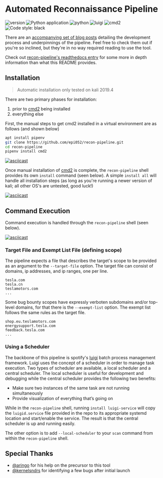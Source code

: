 # Automated Reconnaissance Pipeline

![version](https://img.shields.io/github/v/release/epi052/recon-pipeline?style=for-the-badge)
![Python application](https://img.shields.io/github/workflow/status/epi052/recon-pipeline/recon-pipeline%20build?style=for-the-badge)
![python](https://img.shields.io/badge/python-3.7-informational?style=for-the-badge)
![luigi](https://img.shields.io/github/pipenv/locked/dependency-version/epi052/recon-pipeline/luigi?style=for-the-badge)
![cmd2](https://img.shields.io/github/pipenv/locked/dependency-version/epi052/recon-pipeline/cmd2?style=for-the-badge)
![Code style: black](https://img.shields.io/badge/code%20style-black-000000.svg?style=for-the-badge)

There are an [accompanying set of blog posts](https://epi052.gitlab.io/notes-to-self/blog/2019-09-01-how-to-build-an-automated-recon-pipeline-with-python-and-luigi/) detailing the development process and underpinnings of the pipeline.  Feel free to check them out if you're so inclined, but they're in no way required reading to use the tool.

Check out [recon-pipeline's readthedocs entry](https://recon-pipeline.readthedocs.io/) for some more in depth information than what this README provides.

## Installation

> Automatic installation only tested on kali 2019.4

There are two primary phases for installation: 

1. prior to [cmd2](https://github.com/python-cmd2/cmd2) being installed
2. everything else

First, the manual steps to get cmd2 installed in a virtual environment are as follows (and shown below)

```bash
apt install pipenv
git clone https://github.com/epi052/recon-pipeline.git
cd recon-pipeline
pipenv install cmd2
```

[![asciicast](https://asciinema.org/a/AxFd1SaLVx7mQdxqQBLfh6aqj.svg)](https://asciinema.org/a/AxFd1SaLVx7mQdxqQBLfh6aqj)

Once manual installation of [cmd2](https://github.com/python-cmd2/cmd2) is complete, the `recon-pipeline` shell provides its own `install` command (seen below).  A simple `install all` will handle all installation steps (as long as you're running a newer version of kali; all other OS's are untested, good luck!)

[![asciicast](https://asciinema.org/a/294414.svg)](https://asciinema.org/a/294414)

## Command Execution

Command execution is handled through the `recon-pipeline` shell (seen below).    

[![asciicast](https://asciinema.org/a/293302.svg)](https://asciinema.org/a/293302)

### Target File and Exempt List File (defining scope) 

The pipeline expects a file that describes the target's scope to be provided as an argument to the `--target-file` option.  The target file can consist of domains, ip addresses, and ip ranges, one per line.

```text
tesla.com
tesla.cn
teslamotors.com
...
```

Some bug bounty scopes have expressly verboten subdomains and/or top-level domains, for that there is the `--exempt-list` option.  The exempt list follows the same rules as the target file.

```text
shop.eu.teslamotors.com
energysupport.tesla.com
feedback.tesla.com
...
```

### Using a Scheduler

The backbone of this pipeline is spotify's [luigi](https://github.com/spotify/luigi) batch process management framework.  Luigi uses the concept of a scheduler in order to manage task execution.  Two types of scheduler are available, a local scheduler and a central scheduler.  The local scheduler is useful for development and debugging while the central scheduler provides the following two benefits:

- Make sure two instances of the same task are not running simultaneously
- Provide visualization of everything that’s going on

While in the `recon-pipeline` shell, running `install luigi-service` will copy the `luigid.service` file provided in the 
repo to its appropriate systemd location and start/enable the service.  The result is that the central scheduler is up
and running easily.

The other option is to add `--local-scheduler` to your `scan` command from within the `recon-pipeline` shell.


## Special Thanks

- [@aringo](https://github.com/aringo) for his help on the precursor to this tool
- [@kernelsndrs](https://github.com/kernelsndrs) for identifying a few bugs after initial launch





